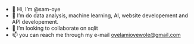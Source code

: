 - 👋 Hi, I’m @sam-oye
- 👀 I’m do data analysis, machine learning, AI, website developement and API developement. 
- 💞️ I’m looking to collaborate on sqlit
- 📫 you can reach me through my e-mail oyelamioyewole@gmail.com


